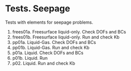 # Tests. Seepage

Tests with elements for seepage problems.

1. frees01a. Freesurface liquid-only. Check DOFs and BCs
2. frees01b. Freesurface liquid-only. Run and check Kb
3. pp01a. Liquid-Gas. Check DOFs and BCs
4. pp01b. Liquid-Gas. Run and check Kb
5. p01a. Liquid. Check DOFs and BCs
6. p01b. Liquid. Run
7. p02. Liquid. Run and check Kb

